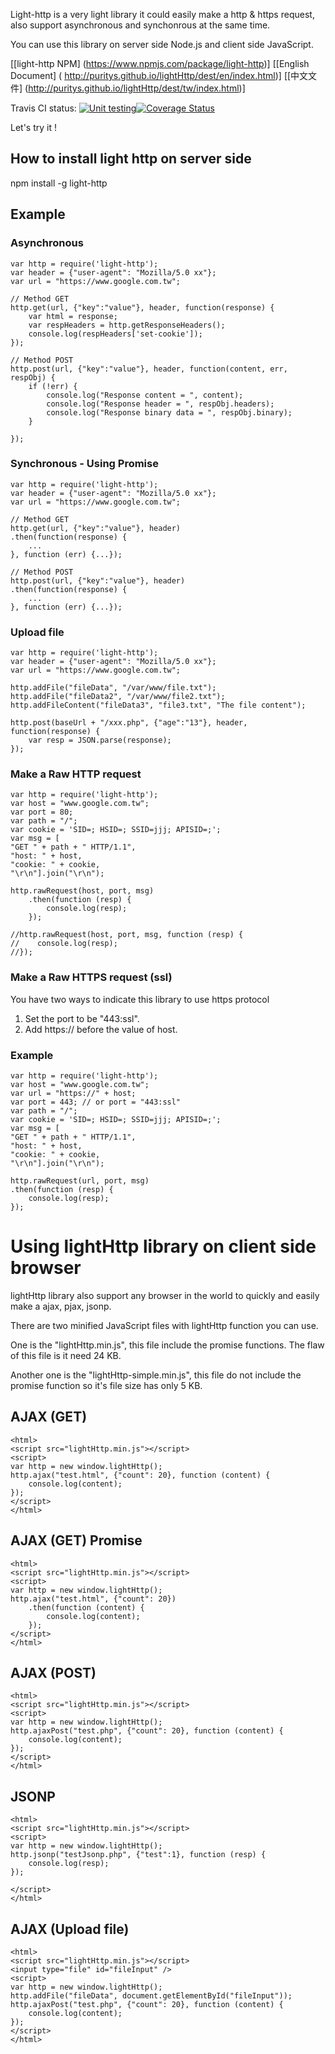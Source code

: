 
Light-http is a very light library it could easily make a http & https request, also support asynchronous and synchonrous at the same time.

You can use this library on server side Node.js  and client side JavaScript.


[[light-http NPM] (https://www.npmjs.com/package/light-http)]
[[English Document] ( http://puritys.github.io/lightHttp/dest/en/index.html)]
[[中文文件] (http://puritys.github.io/lightHttp/dest/tw/index.html)]


Travis CI status: [![Unit testing](https://travis-ci.org/puritys/lightHttp.png?branch=master)](https://travis-ci.org/puritys/lightHttp)[![Coverage Status](https://coveralls.io/repos/github/puritys/lightHttp/badge.svg?branch=master)](https://coveralls.io/github/puritys/lightHttp?branch=master)


Let's try it !


## How to install light http on server side 
npm install -g light-http

## Example 

### Asynchronous 

    var http = require('light-http');
    var header = {"user-agent": "Mozilla/5.0 xx"};
    var url = "https://www.google.com.tw";
    
    // Method GET
    http.get(url, {"key":"value"}, header, function(response) {
        var html = response;
        var respHeaders = http.getResponseHeaders();
        console.log(respHeaders['set-cookie']);
    });
    
    // Method POST
    http.post(url, {"key":"value"}, header, function(content, err, respObj) {
        if (!err) {
            console.log("Response content = ", content);
            console.log("Response header = ", respObj.headers);
            console.log("Response binary data = ", respObj.binary);
        }
        
    });


### Synchronous - Using Promise


    var http = require('light-http');
    var header = {"user-agent": "Mozilla/5.0 xx"};
    var url = "https://www.google.com.tw";
    
    // Method GET
    http.get(url, {"key":"value"}, header)
    .then(function(response) {
        ...
    }, function (err) {...});
    
    // Method POST
    http.post(url, {"key":"value"}, header)
    .then(function(response) {
        ...
    }, function (err) {...});



### Upload file


    var http = require('light-http');
    var header = {"user-agent": "Mozilla/5.0 xx"};
    var url = "https://www.google.com.tw";
    
    http.addFile("fileData", "/var/www/file.txt");
    http.addFile("fileData2", "/var/www/file2.txt");
    http.addFileContent("fileData3", "file3.txt", "The file content");
    
    http.post(baseUrl + "/xxx.php", {"age":"13"}, header, function(response) {
        var resp = JSON.parse(response);
    });


### Make a Raw HTTP request

    var http = require('light-http');
    var host = "www.google.com.tw";
    var port = 80;
    var path = "/";
    var cookie = 'SID=; HSID=; SSID=jjj; APISID=;';
    var msg = [
    "GET " + path + " HTTP/1.1",
    "host: " + host,
    "cookie: " + cookie,
    "\r\n"].join("\r\n");

    http.rawRequest(host, port, msg)
        .then(function (resp) {
            console.log(resp);
        });

    //http.rawRequest(host, port, msg, function (resp) {
    //    console.log(resp);
    //});


### Make a Raw HTTPS request (ssl)

You have two ways to indicate this library to use https protocol

1. Set the port to be "443:ssl".
2. Add https:// before the value of host.

### Example

    var http = require('light-http');
    var host = "www.google.com.tw";
    var url = "https://" + host;
    var port = 443; // or port = "443:ssl"
    var path = "/";
    var cookie = 'SID=; HSID=; SSID=jjj; APISID=;';
    var msg = [
    "GET " + path + " HTTP/1.1",
    "host: " + host,
    "cookie: " + cookie,
    "\r\n"].join("\r\n");
    
    http.rawRequest(url, port, msg)
    .then(function (resp) {
        console.log(resp);
    });



Using lightHttp library on client side browser
=================================

lightHttp library also support any browser in the world to quickly and easily make a ajax, pjax, jsonp.

There are two minified JavaScript files with lightHttp function  you can use.

One is the "lightHttp.min.js", this file include the promise functions. The flaw of this file is it need 24 KB.

Another one is the "lightHttp-simple.min.js", this file do not include the promise function so it's file size has only 5 KB.

AJAX (GET)
----------

    <html>
    <script src="lightHttp.min.js"></script>
    <script>
    var http = new window.lightHttp();
    http.ajax("test.html", {"count": 20}, function (content) {
        console.log(content);
    });
    </script>
    </html>

AJAX (GET) Promise
----------

    <html>
    <script src="lightHttp.min.js"></script>
    <script>
    var http = new window.lightHttp();
    http.ajax("test.html", {"count": 20})
        .then(function (content) {
            console.log(content);
        });
    </script>
    </html>

AJAX (POST)
----------

    <html>
    <script src="lightHttp.min.js"></script>
    <script>
    var http = new window.lightHttp();
    http.ajaxPost("test.php", {"count": 20}, function (content) {
        console.log(content);
    });
    </script>
    </html>

JSONP
------

    <html>
    <script src="lightHttp.min.js"></script>
    <script>
    var http = new window.lightHttp();
    http.jsonp("testJsonp.php", {"test":1}, function (resp) {
        console.log(resp);
    });

    </script>
    </html>

AJAX (Upload file)
----------

    <html>
    <script src="lightHttp.min.js"></script>
    <input type="file" id="fileInput" />
    <script>
    var http = new window.lightHttp();
    http.addFile("fileData", document.getElementById("fileInput"));
    http.ajaxPost("test.php", {"count": 20}, function (content) {
        console.log(content);
    });
    </script>
    </html>


